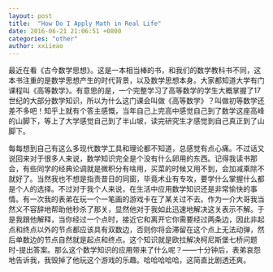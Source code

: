 ```yaml
---
layout: post
title:  "How Do I Apply Math in Real Life"
date: 2016-06-21 21:06:51 +0800
categories: "other"
author: xxiieao
---
```


最近在看《古今数学思想》。这是一本相当棒的书，和我们的数学教科书不同，这本书注重的是数学思想产生的时代背景，以及数学思想本身。大家都知道大学有门课程叫《高等数学》。有意思的是，一个完整学习了高等数学的学生大概掌握了17世纪的大部分数学知识，所以为什么这门课会叫做《高等数学》？叫做初等数学还差不多吧！知乎上就有个答主感慨，当年自己上完高中感觉自己到了数学这座高峰的山脚下，等上了大学感觉自己到了半山坡，读完研究生才感觉到自己真正到了山脚下。

每每想到自己有这么多现代数学工具和理论都不知道，总感觉有点心痛。不过话又说回来对于很多人来说，数学知识完全是个没有什么卵用的东西。记得我读书那会，有些同学的经典论调就是微积分有啥用，买菜的时候又用不到，会加减乘除不就好了。当然我也不想是指责昔日的同窗，毕竟术业有专攻，要学什么掌握什么都是个人的选择。不过对于我个人来说，在生活中应用数学知识还是非常愉快的事情。有一次我的表弟在玩一个一笔画的游戏卡在了某关过不去。作为一介大哥我当然义不容辞地帮助他秒杀了那关，显然他对于我如此迅速地解决这关表示不解。于是我跟他解释，当你经过一个点时，接近它和离开它你需要经过两条边，因此非起点和终点以外的节点都应该具有双数边，否则你将会滞留在这个点上无法动弹，然后单数边的节点自然就是起点和终点。这个知识就是欧拉解决柯尼斯堡七桥问题时-提出答案。那么这个数学知识的应用带来了什么呢？——十分钟后，表弟哀怨地告诉我，我毁掉了他玩这个游戏的乐趣。哈哈哈哈哈，这简直比剧透还爽。
